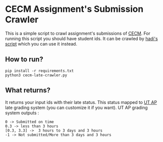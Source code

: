 # CECM Assignment's Submission Crawler
This is a simple script to crawl assignment's submissions of [CECM](cecm.ut.ac.ir). For running this script you should have student ids. It can be crawled by [hadi's script](https://github.com/hadisfr/cecm-sid-crawler) which you can use it instead.

## How to run?
```
pip install -r requirements.txt
python3 cecm-late-crawler.py 
```
## What returns?
It returns your input ids with their late status. This status mapped to [UT AP](https://github.com/UTAP) late grading system (you can customize it if you want). 
UT AP grading system outputs : 
```
0 -> Submitted on time
0.3 -> less than 3 hours
[0.3, 3.3] ->  3 hours to 3 days and 3 hours
-1 -> Not submitted/More than 3 days and 3 hours
```
